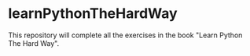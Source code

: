 # learnPythonTheHardWay
This repository will complete all the exercises in the book "Learn Python The Hard Way".
